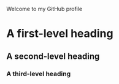 Welcome to my GitHub profile
# A first-level heading
## A second-level heading
### A third-level heading
